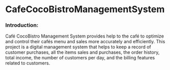 # CafeCocoBistroManagementSystem
<h3><b>Introduction:</b></h3>
Café CocoBistro Management System provides help to the café to optimize and control their cafés menu and sales more accurately and efficiently.
This project is a digital management system that helps to keep a record of customer purchases, all the items sales and purchases, the order history, total income, the number of customers per day, and the billing features related to customers.
